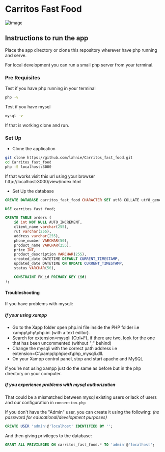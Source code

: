 # Carritos Fast Food 
![image](https://github.com/user-attachments/assets/f3ab69df-fbec-4b83-ae9c-6a5fa5625b0f)

## Instructions to run the app 
Place the app directory or clone this repository wherever have php running and serve.

For local development you can run a small php server from your terminal.

### Pre Requisites

Test if you have php running in your terminal
```bash
php -v
```
Test if you have mysql
```bash
mysql -v
```
If that is working clone and run.

### Set Up

- Clone the application
```bash
git clone https://github.com/lahnie/Carritos_fast_food.git
cd Carritos_fast_food
php -S localhost:3000
```
If that works visit this url using your browser http://localhost:3000/view/index.html

- Set Up the database
```sql
CREATE DATABASE carritos_fast_food CHARACTER SET utf8 COLLATE utf8_general_ci;

USE carritos_fast_food;

CREATE TABLE orders (
    id int NOT NULL AUTO_INCREMENT,
    client_name varchar(255),
    rut varchar(255),
    address varchar(255),
    phone_number VARCHAR(50),
    product_name VARCHAR(255),
    price INT,
    product_description VARCHAR(255),
    created_date DATETIME DEFAULT CURRENT_TIMESTAMP,
    updated_date DATETIME ON UPDATE CURRENT_TIMESTAMP,
    status VARCHAR(50),

    CONSTRAINT PK_id PRIMARY KEY (id)
);
```

#### Troubleshooting
If you have problems with mysqli:

##### If your using xampp
+ Go to the Xapp folder open php.ini file inside the PHP folder i.e xampp\php\php.ini (with a text editor).
+ Search for extension=mysqli (Ctrl+F), if there are two, look for the one that has been uncommented (without ";" behind)
+ Change the mysqli with the correct path address i.e extension=C:\xampp\php\ext\php_mysqli.dll.
+ On your Xampp control panel, stop and start apache and MySQL

if you're not using xampp just do the same as before but in the php directory on your computer.

##### If you experience problems with mysql authorization 

That could be a mismatched between mysql existing users or lack of users and our configuration in `connection.php`

If you don't have the "Admin" user, you can create it using the following: _(no password for educational/development purposes)_

```sql
CREATE USER 'admin'@'localhost' IDENTIFIED BY '';
```
And then giving privileges to the database:

```sql
GRANT ALL PRIVILEGES ON carritos_fast_food.* TO 'admin'@'localhost';
```
